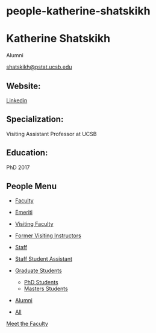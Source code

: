 # people-katherine-shatskikh

# Katherine Shatskikh

Alumni

[shatskikh@pstat.ucsb.edu](mailto:shatskikh@pstat.ucsb.edu)

## Website:

[Linkedin](https://www.linkedin.com/in/katherine-klachko-56014b31/)

## Specialization:

Visiting Assistant Professor at UCSB

## Education:

PhD 2017

## People Menu

- [Faculty](/people/academic "Faculty")
- [Emeriti](/people/emeriti "Emeriti")
- [Visiting Faculty](/people/visiting "Visiting Faculty")
- [Former Visiting Instructors](/people/lecturer "Former Visiting Instructors")
- [Staff](/people/staff)
- [Staff Student Assistant](/people/researcher "Staff Student Assistant")
- [Graduate Students](/people/student "Graduate Students")
  
  - [PhD Students](/people/student/phd "PhD Students")
  - [Masters Students](/people/student/masters "Masters Students")
- [Alumni](/people/alumni)
- [All](/people/all)

[Meet the Faculty](/people/meet-the-faculty)